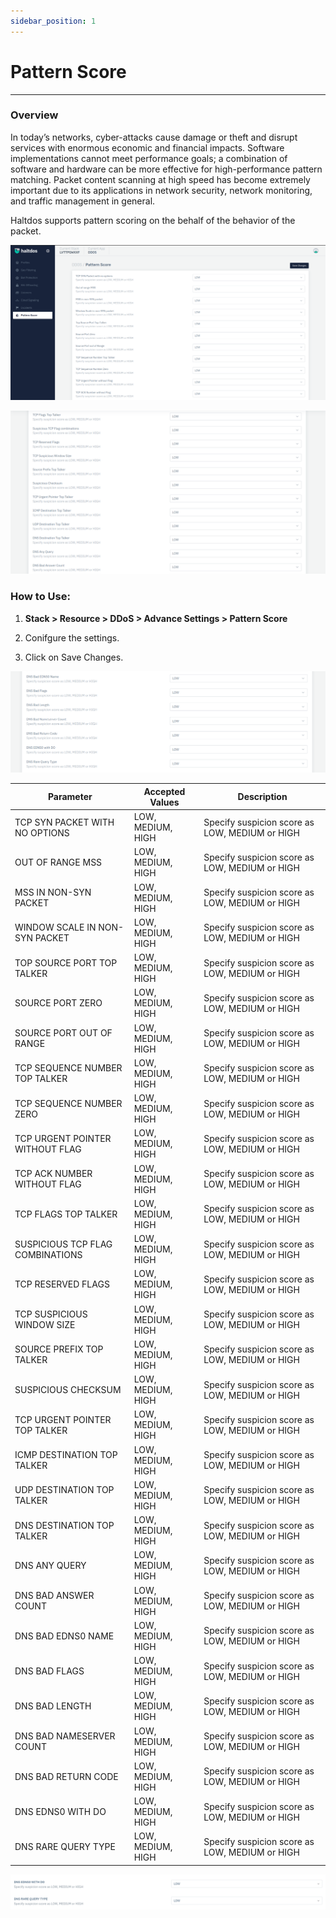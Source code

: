```yaml
---
sidebar_position: 1
---
```


# Pattern Score

---

### **Overview**

In today’s networks, cyber-attacks cause damage or theft and disrupt services with enormous economic and financial impacts. Software implementations cannot meet performance goals; a combination of software and hardware can be more effective for high-performance pattern matching. Packet content scanning at high speed has become extremely important due to its applications in network security, network monitoring, and traffic management in general. 

Haltdos supports pattern scoring on the behalf of the behavior of the packet.

![pattern_score](/img/ddos/v2/paternscore.png)

![pattern_score](/img/ddos/v2/patternscore1.png)

### **How to Use:**

1. **Stack > Resource > DDoS > Advance Settings > Pattern Score**

2. Conifgure the settings.

3. Click on Save Changes.

![pattern_score](/img/ddos/v2/patternscore2.png)

| Parameter                        | Accepted Values   | Description                                    |
|----------------------------------|-------------------|------------------------------------------------|
| TCP SYN PACKET WITH NO OPTIONS   | LOW, MEDIUM, HIGH | Specify suspicion score as LOW, MEDIUM or HIGH |
| OUT OF RANGE MSS                 | LOW, MEDIUM, HIGH | Specify suspicion score as LOW, MEDIUM or HIGH |
| MSS IN NON-SYN PACKET            | LOW, MEDIUM, HIGH | Specify suspicion score as LOW, MEDIUM or HIGH |
| WINDOW SCALE IN NON-SYN PACKET   | LOW, MEDIUM, HIGH | Specify suspicion score as LOW, MEDIUM or HIGH |
| TOP SOURCE PORT TOP TALKER       | LOW, MEDIUM, HIGH | Specify suspicion score as LOW, MEDIUM or HIGH |
| SOURCE PORT ZERO                 | LOW, MEDIUM, HIGH | Specify suspicion score as LOW, MEDIUM or HIGH |
| SOURCE PORT OUT OF RANGE         | LOW, MEDIUM, HIGH | Specify suspicion score as LOW, MEDIUM or HIGH |
| TCP SEQUENCE NUMBER TOP TALKER   | LOW, MEDIUM, HIGH | Specify suspicion score as LOW, MEDIUM or HIGH |
| TCP SEQUENCE NUMBER ZERO         | LOW, MEDIUM, HIGH | Specify suspicion score as LOW, MEDIUM or HIGH |
| TCP URGENT POINTER WITHOUT FLAG  | LOW, MEDIUM, HIGH | Specify suspicion score as LOW, MEDIUM or HIGH |
| TCP ACK NUMBER WITHOUT FLAG      | LOW, MEDIUM, HIGH | Specify suspicion score as LOW, MEDIUM or HIGH |
| TCP FLAGS TOP TALKER             | LOW, MEDIUM, HIGH | Specify suspicion score as LOW, MEDIUM or HIGH |
| SUSPICIOUS TCP FLAG COMBINATIONS | LOW, MEDIUM, HIGH | Specify suspicion score as LOW, MEDIUM or HIGH |
| TCP RESERVED FLAGS               | LOW, MEDIUM, HIGH | Specify suspicion score as LOW, MEDIUM or HIGH |
| TCP SUSPICIOUS WINDOW SIZE       | LOW, MEDIUM, HIGH | Specify suspicion score as LOW, MEDIUM or HIGH |
| SOURCE PREFIX TOP TALKER         | LOW, MEDIUM, HIGH | Specify suspicion score as LOW, MEDIUM or HIGH |
| SUSPICIOUS CHECKSUM              | LOW, MEDIUM, HIGH | Specify suspicion score as LOW, MEDIUM or HIGH |
| TCP URGENT POINTER TOP TALKER    | LOW, MEDIUM, HIGH | Specify suspicion score as LOW, MEDIUM or HIGH |
| ICMP DESTINATION TOP TALKER      | LOW, MEDIUM, HIGH | Specify suspicion score as LOW, MEDIUM or HIGH |
| UDP DESTINATION TOP TALKER       | LOW, MEDIUM, HIGH | Specify suspicion score as LOW, MEDIUM or HIGH |
| DNS DESTINATION TOP TALKER       | LOW, MEDIUM, HIGH | Specify suspicion score as LOW, MEDIUM or HIGH |
| DNS ANY QUERY                    | LOW, MEDIUM, HIGH | Specify suspicion score as LOW, MEDIUM or HIGH |
| DNS BAD ANSWER COUNT             | LOW, MEDIUM, HIGH | Specify suspicion score as LOW, MEDIUM or HIGH |
| DNS BAD EDNS0 NAME               | LOW, MEDIUM, HIGH | Specify suspicion score as LOW, MEDIUM or HIGH |
| DNS BAD FLAGS                    | LOW, MEDIUM, HIGH | Specify suspicion score as LOW, MEDIUM or HIGH |
| DNS BAD LENGTH                   | LOW, MEDIUM, HIGH | Specify suspicion score as LOW, MEDIUM or HIGH |
| DNS BAD NAMESERVER COUNT         | LOW, MEDIUM, HIGH | Specify suspicion score as LOW, MEDIUM or HIGH |
| DNS BAD RETURN CODE              | LOW, MEDIUM, HIGH | Specify suspicion score as LOW, MEDIUM or HIGH |
| DNS EDNS0 WITH DO                | LOW, MEDIUM, HIGH | Specify suspicion score as LOW, MEDIUM or HIGH |
| DNS RARE QUERY TYPE              | LOW, MEDIUM, HIGH | Specify suspicion score as LOW, MEDIUM or HIGH |


![](\img\ddos\ddos30.png)